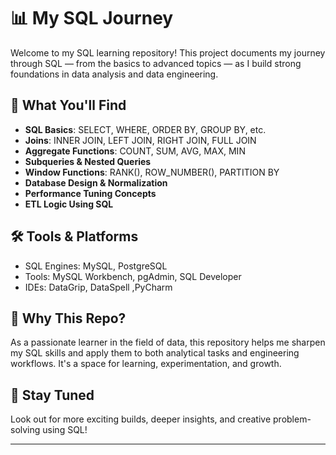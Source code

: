 # 📊 My SQL Journey

Welcome to my SQL learning repository! This project documents my journey through SQL — from the basics to advanced topics — as I build strong foundations in data analysis and data engineering.

## 📘 What You'll Find

- **SQL Basics**: SELECT, WHERE, ORDER BY, GROUP BY, etc.
- **Joins**: INNER JOIN, LEFT JOIN, RIGHT JOIN, FULL JOIN
- **Aggregate Functions**: COUNT, SUM, AVG, MAX, MIN
- **Subqueries & Nested Queries**
- **Window Functions**: RANK(), ROW_NUMBER(), PARTITION BY
- **Database Design & Normalization**
- **Performance Tuning Concepts**
- **ETL Logic Using SQL**

## 🛠 Tools & Platforms

- SQL Engines: MySQL, PostgreSQL
- Tools: MySQL Workbench, pgAdmin, SQL Developer
- IDEs: DataGrip, DataSpell ,PyCharm

## 🧠 Why This Repo?

As a passionate learner in the field of data, this repository helps me sharpen my SQL skills and apply them to both analytical tasks and engineering workflows. It's a space for learning, experimentation, and growth.

## 🚀 Stay Tuned

Look out for more exciting builds, deeper insights, and creative problem-solving using SQL!

---
